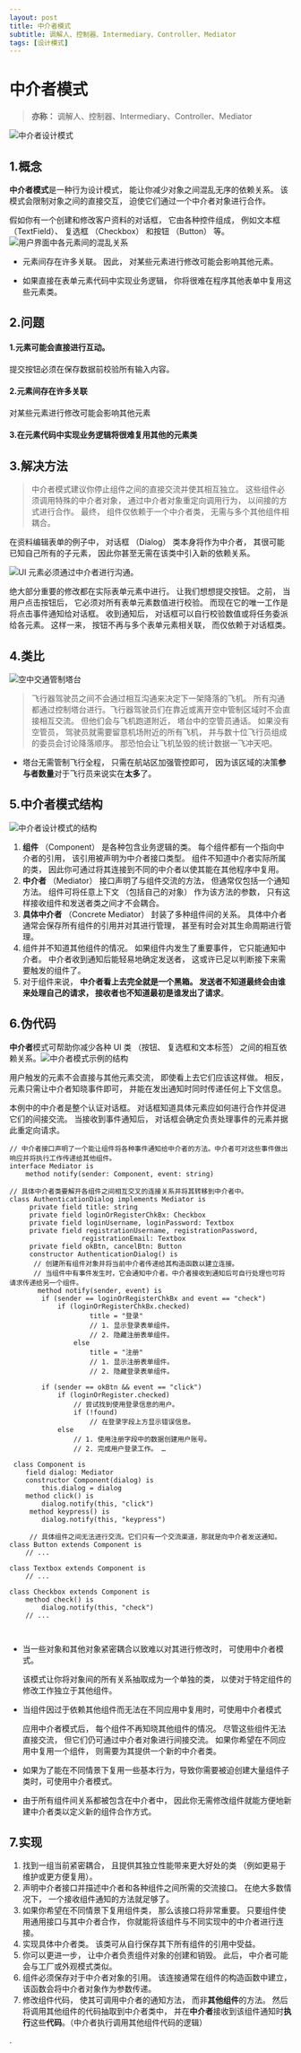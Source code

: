 ```yaml
---
layout: post
title: 中介者模式
subtitle: 调解人、控制器、Intermediary、Controller、Mediator
tags: [设计模式]
---
```


# 中介者模式

> **亦称：** 调解人、控制器、Intermediary、Controller、Mediator

![中介者设计模式](https://refactoringguru.cn/images/patterns/content/mediator/mediator.png)

## 1.概念

**中介者模式**是一种行为设计模式， 能让你减少对象之间混乱无序的依赖关系。 该模式会限制对象之间的直接交互， 迫使它们通过一个中介者对象进行合作。

假如你有一个创建和修改客户资料的对话框， 它由各种控件组成， 例如文本框 （Text­Field）、 复选框 （Checkbox） 和按钮 （Button） 等。![用户界面中各元素间的混乱关系](https://refactoringguru.cn/images/patterns/diagrams/mediator/problem1-zh.png)


- 元素间存在许多关联。 因此， 对某些元素进行修改可能会影响其他元素。

- 如果直接在表单元素代码中实现业务逻辑， 你将很难在程序其他表单中复用这些元素类。 


## 2.问题

#### 1.元素可能会直接进行互动。

提交按钮必须在保存数据前校验所有输入内容。

#### 2.元素间存在许多关联

对某些元素进行修改可能会影响其他元素

#### 3.在元素代码中实现业务逻辑将很难复用其他的元素类 


## 3.解决方法

> 中介者模式建议你停止组件之间的直接交流并使其相互独立。 这些组件必须调用特殊的中介者对象， 通过中介者对象重定向调用行为， 以间接的方式进行合作。 最终， 组件仅依赖于一个中介者类， 无需与多个其他组件相耦合。

在资料编辑表单的例子中， 对话框 （Dialog） 类本身将作为中介者， 其很可能已知自己所有的子元素， 因此你甚至无需在该类中引入新的依赖关系。

![UI 元素必须通过中介者进行沟通。](https://refactoringguru.cn/images/patterns/diagrams/mediator/solution1-zh.png)

绝大部分重要的修改都在实际表单元素中进行。 让我们想想提交按钮。 之前， 当用户点击按钮后， 它必须对所有表单元素数值进行校验。 而现在它的唯一工作是将点击事件通知给对话框。 收到通知后， 对话框可以自行校验数值或将任务委派给各元素。 这样一来， 按钮不再与多个表单元素相关联， 而仅依赖于对话框类。

## 4.类比

![空中交通管制塔台](https://refactoringguru.cn/images/patterns/diagrams/mediator/live-example.png)

> 飞行器驾驶员之间不会通过相互沟通来决定下一架降落的飞机。 所有沟通都通过控制塔台进行。飞行器驾驶员们在靠近或离开空中管制区域时不会直接相互交流。 但他们会与飞机跑道附近， 塔台中的空管员通话。 如果没有空管员， 驾驶员就需要留意机场附近的所有飞机， 并与数十位飞行员组成的委员会讨论降落顺序。 那恐怕会让飞机坠毁的统计数据一飞冲天吧。

- 塔台无需管制飞行全程， 只需在航站区加强管控即可， 因为该区域的决策**参与者数量**对于飞行员来说实在**太多**了。

## 5.中介者模式结构

![中介者设计模式的结构](https://refactoringguru.cn/images/patterns/diagrams/mediator/structure-indexed.png)

1. **组件** （Component） 是各种包含业务逻辑的类。 每个组件都有一个指向中介者的引用， 该引用被声明为中介者接口类型。 组件不知道中介者实际所属的类， 因此你可通过将其连接到不同的中介者以使其能在其他程序中复用。
2. **中介者** （Mediator） 接口声明了与组件交流的方法， 但通常仅包括一个通知方法。 组件可将任意上下文 （包括自己的对象） 作为该方法的参数， 只有这样接收组件和发送者类之间才不会耦合。
3. **具体中介者** （Concrete Mediator） 封装了多种组件间的关系。 具体中介者通常会保存所有组件的引用并对其进行管理， 甚至有时会对其生命周期进行管理。
4. 组件并不知道其他组件的情况。 如果组件内发生了重要事件， 它只能通知中介者。 中介者收到通知后能轻易地确定发送者， 这或许已足以判断接下来需要触发的组件了。
5. 对于组件来说， **中介者看上去完全就是一个黑箱。 发送者不知道最终会由谁来处理自己的请求， 接收者也不知道最初是谁发出了请求**。

## 6.伪代码

**中介者**模式可帮助你减少各种 UI 类 （按钮、 复选框和文本标签） 之间的相互依赖关系。![中介者模式示例的结构](https://refactoringguru.cn/images/patterns/diagrams/mediator/example.png)

用户触发的元素不会直接与其他元素交流， 即使看上去它们应该这样做。 相反， 元素只需让中介者知晓事件即可， 并能在发出通知时同时传递任何上下文信息。

本例中的中介者是整个认证对话框。 对话框知道具体元素应如何进行合作并促进它们的间接交流。 当接收到事件通知后， 对话框会确定负责处理事件的元素并据此重定向请求。

```
// 中介者接口声明了一个能让组件将各种事件通知给中介者的方法。中介者可对这些事件做出响应并将执行工作传递给其他组件。
interface Mediator is
    method notify(sender: Component, event: string)
    
// 具体中介者类要解开各组件之间相互交叉的连接关系并将其转移到中介者中。
class AuthenticationDialog implements Mediator is
	 private field title: string
	 private field loginOrRegisterChkBx: Checkbox
	 private field loginUsername, loginPassword: Textbox
	 private field registrationUsername, registrationPassword,
                  registrationEmail: Textbox
     private field okBtn, cancelBtn: Button
     constructor AuthenticationDialog() is
      // 创建所有组件对象并将当前中介者传递给其构造函数以建立连接。
      // 当组件中有事件发生时，它会通知中介者。中介者接收到通知后可自行处理也可将请求传递给另一个组件。
       method notify(sender, event) is
       	if (sender == loginOrRegisterChkBx and event == "check")
            if (loginOrRegisterChkBx.checked)
                    title = "登录"
                    // 1. 显示登录表单组件。
                    // 2. 隐藏注册表单组件。
                else
                    title = "注册"
                    // 1. 显示注册表单组件。
                    // 2. 隐藏登录表单组件。
         
       	if (sender == okBtn && event == "click")
            if (loginOrRegister.checked)
                // 尝试找到使用登录信息的用户。
                if (!found)
                    // 在登录字段上方显示错误信息。
            else
                // 1. 使用注册字段中的数据创建用户账号。
                // 2. 完成用户登录工作。 …
                
 class Component is
    field dialog: Mediator
    constructor Component(dialog) is
        this.dialog = dialog
    method click() is
        dialog.notify(this, "click")
     method keypress() is
        dialog.notify(this, "keypress")
    
     // 具体组件之间无法进行交流。它们只有一个交流渠道，那就是向中介者发送通知。
class Button extends Component is
    // ...

class Textbox extends Component is
    // ...

class Checkbox extends Component is
    method check() is
        dialog.notify(this, "check")
    // ...
     
	
```

- 当一些对象和其他对象紧密耦合以致难以对其进行修改时， 可使用中介者模式。

  该模式让你将对象间的所有关系抽取成为一个单独的类， 以使对于特定组件的修改工作独立于其他组件。

- 当组件因过于依赖其他组件而无法在不同应用中复用时，可使用中介者模式

  应用中介者模式后， 每个组件不再知晓其他组件的情况。 尽管这些组件无法直接交流， 但它们仍可通过中介者对象进行间接交流。 如果你希望在不同应用中复用一个组件， 则需要为其提供一个新的中介者类。

- 如果为了能在不同情景下复用一些基本行为，导致你需要被迫创建大量组件子类时，可使用中介者模式。

- 由于所有组件间关系都被包含在中介者中， 因此你无需修改组件就能方便地新建中介者类以定义新的组件合作方式。

## 7.实现

1. 找到一组当前紧密耦合， 且提供其独立性能带来更大好处的类 （例如更易于维护或更方便复用）。
2. 声明中介者接口并描述中介者和各种组件之间所需的交流接口。 在绝大多数情况下， 一个接收组件通知的方法就足够了。
3. 如果你希望在不同情景下复用组件类， 那么该接口将非常重要。 只要组件使用通用接口与其中介者合作， 你就能将该组件与不同实现中的中介者进行连接。
4. 实现具体中介者类。 该类可从自行保存其下所有组件的引用中受益。
5. 你可以更进一步， 让中介者负责组件对象的创建和销毁。 此后， 中介者可能会与工厂或外观模式类似。
6. 组件必须保存对于中介者对象的引用。 该连接通常在组件的构造函数中建立， 该函数会将中介者对象作为参数传递。
7. 修改组件代码， 使其可调用中介者的通知方法， 而非**其他组件**的方法。 然后将调用其他组件的代码抽取到中介者类中， 并在**中介者**接收到该组件通知时**执行**这些**代码**。（中介者执行调用其他组件代码的逻辑）

.